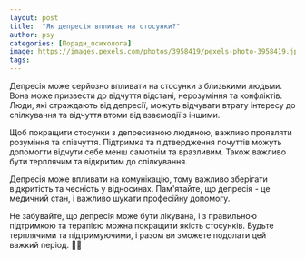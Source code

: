 ```yaml
---
layout: post
title:  "Як депресія впливає на стосунки?"
author: psy
categories: [Поради_психолога]
image: https://images.pexels.com/photos/3958419/pexels-photo-3958419.jpeg?auto=compress&cs=tinysrgb&fit=crop&h=627&w=1200
tags: 
---
```


Депресія може серйозно впливати на стосунки з близькими людьми. Вона може призвести до відчуття відстані, нерозуміння та конфліктів. Люди, які страждають від депресії, можуть відчувати втрату інтересу до спілкування та відчуття втоми від взаємодії з іншими.

Щоб покращити стосунки з депресивною людиною, важливо проявляти розуміння та співчуття. Підтримка та підтвердження почуттів можуть допомогти відчути себе менш самотнім та вразливим. Також важливо бути терплячим та відкритим до спілкування.

Депресія може впливати на комунікацію, тому важливо зберігати відкритість та чесність у відносинах. Пам'ятайте, що депресія - це медичний стан, і важливо шукати професійну допомогу.

Не забувайте, що депресія може бути лікувана, і з правильною підтримкою та терапією можна покращити якість стосунків. Будьте терплячими та підтримуючими, і разом ви зможете подолати цей важкий період. 🌻🤝


